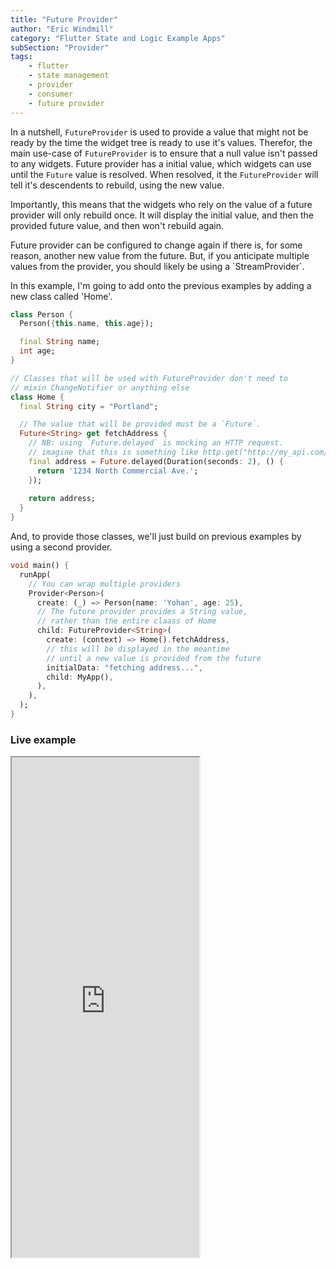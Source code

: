 ```yaml
---
title: "Future Provider"
author: "Eric Windmill"
category: "Flutter State and Logic Example Apps"
subSection: "Provider"
tags:
    - flutter
    - state management
    - provider
    - consumer
    - future provider
---
```


In a nutshell, `FutureProvider` is used to provide a value that might not be ready by the time the widget tree is ready to use it's values. Therefor, the main use-case of `FutureProvider` is to ensure that a null value isn't passed to any widgets. Future provider has a initial value, which widgets can use until the `Future` value is resolved. When resolved, it the `FutureProvider` will tell it's descendents to rebuild, using the new value. 

Importantly, this means that the widgets who rely on the value of a future provider will only rebuild once. It will display the initial value, and then the provided future value, and then won't rebuild again. 

<div class="aside">
Future provider can be configured to change again if there is, for some reason, another new value from the future. But, if you anticipate multiple values from the provider, you should likely be using a `StreamProvider`.
</div>  

In this example, I'm going to add onto the previous examples by adding a new class called 'Home'. 

```dart
class Person {
  Person({this.name, this.age});

  final String name;
  int age;
}

// Classes that will be used with FutureProvider don't need to 
// mixin ChangeNotifier or anything else
class Home {
  final String city = "Portland";

  // The value that will be provided must be a `Future`.
  Future<String> get fetchAddress {
    // NB: using `Future.delayed` is mocking an HTTP request.
    // imagine that this is something like http.get("http://my_api.com/address");
    final address = Future.delayed(Duration(seconds: 2), () {
      return '1234 North Commercial Ave.';
    });
    
    return address;
  }
}
```

And, to provide those classes, we'll just build on previous examples by using a second provider.

```dart
void main() {
  runApp(
    // You can wrap multiple providers 
    Provider<Person>(
      create: (_) => Person(name: 'Yohan', age: 25),
      // The future provider provides a String value, 
      // rather than the entire claass of Home
      child: FutureProvider<String>(
        create: (context) => Home().fetchAddress,
        // this will be displayed in the meantime
        // until a new value is provided from the future
        initialData: "fetching address...", 
        child: MyApp(),
      ),
    ),
  );
}
```

### Live example

<iframe style="height:800px" src="https://dartpad.dev/embed-flutter.html?theme=dark&run=true&split=60&id=9877e8a152f362e7f61174e5c6803cb5"></iframe>




